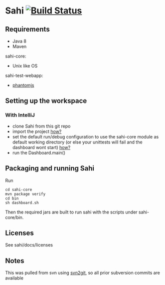 # Sahi [![Build Status](https://travis-ci.org/headissue/Sahi.svg?branch=master)](https://travis-ci.org/headissue/Sahi)

## Requirements

- Java 8
- Maven

sahi-core:

- Unix like OS

sahi-test-webapp:

- [phantomjs](http://phantomjs.org)

## Setting up the workspace

### With IntelliJ

- clone Sahi from this git repo
- import the project [how?](http://www.jetbrains.com/idea/webhelp/importing-project-from-maven-model.html)
- set the default run/debug configuration to use the sahi-core module as default working directory (or else your unittests will fail and the dashboard wont start) [how?](http://youtrack.jetbrains.com/issue/IDEA-52112)
- run the Dashboard.main()

## Packaging and running Sahi

Run

    cd sahi-core
    mvn package verify
    cd bin
    sh dashboard.sh

Then the required jars are built to run sahi with the scripts under sahi-core/bin.

Licenses
--------

See sahi/docs/licenses

Notes
-----
This was pulled from svn using [svn2git](https://github.com/nirvdrum/svn2git), so all prior subversion commits are available
